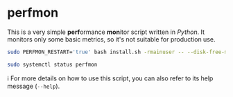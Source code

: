 # perfmon

This is a very simple **perf**ormance **mon**itor script written in _Python_. It monitors only some basic metrics, so it's not suitable for production use.

```bash
sudo PERFMON_RESTART='true' bash install.sh -rmainuser -- --disk-free-mb=2048

sudo systemctl status perfmon
```

:information_source: For more details on how to use this script, you can also refer to its help message (`--help`).
